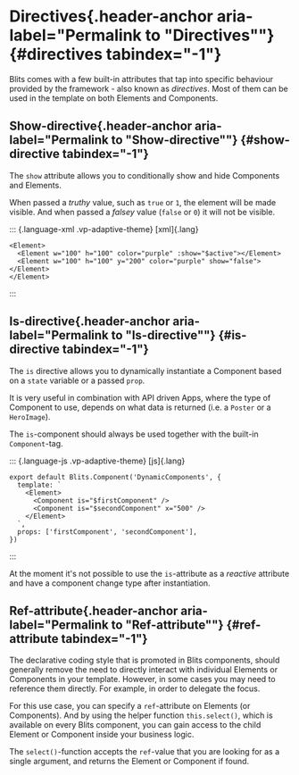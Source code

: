 # Directives [​](#directives){.header-anchor aria-label="Permalink to \"Directives\""} {#directives tabindex="-1"}

Blits comes with a few built-in attributes that tap into specific
behaviour provided by the framework - also known as *directives*. Most
of them can be used in the template on both Elements and Components.

## Show-directive [​](#show-directive){.header-anchor aria-label="Permalink to \"Show-directive\""} {#show-directive tabindex="-1"}

The `show` attribute allows you to conditionally show and hide
Components and Elements.

When passed a *truthy* value, such as `true` or `1`, the element will be
made visible. And when passed a *falsey* value (`false` or `0`) it will
not be visible.

::: {.language-xml .vp-adaptive-theme}
[xml]{.lang}

``` {.shiki .shiki-themes .github-light .github-dark .vp-code tabindex="0"}
<Element>
  <Element w="100" h="100" color="purple" :show="$active"></Element>
  <Element w="100" h="100" y="200" color="purple" show="false"></Element>
</Element>
```
:::

## Is-directive [​](#is-directive){.header-anchor aria-label="Permalink to \"Is-directive\""} {#is-directive tabindex="-1"}

The `is` directive allows you to dynamically instantiate a Component
based on a `state` variable or a passed `prop`.

It is very useful in combination with API driven Apps, where the type of
Component to use, depends on what data is returned (i.e. a `Poster` or a
`HeroImage`).

The `is`-component should always be used together with the built-in
`Component`-tag.

::: {.language-js .vp-adaptive-theme}
[js]{.lang}

``` {.shiki .shiki-themes .github-light .github-dark .vp-code tabindex="0"}
export default Blits.Component('DynamicComponents', {
  template: `
    <Element>
      <Component is="$firstComponent" />
      <Component is="$secondComponent" x="500" />
    </Element>
  `,
  props: ['firstComponent', 'secondComponent'],
})
```
:::

At the moment it\'s not possible to use the `is`-attribute as a
*reactive* attribute and have a component change type after
instantiation.

## Ref-attribute [​](#ref-attribute){.header-anchor aria-label="Permalink to \"Ref-attribute\""} {#ref-attribute tabindex="-1"}

The declarative coding style that is promoted in Blits components,
should generally remove the need to directly interact with individual
Elements or Components in your template. However, in some cases you may
need to reference them directly. For example, in order to delegate the
focus.

For this use case, you can specify a `ref`-attribute on Elements (or
Components). And by using the helper function `this.select()`, which is
available on every Blits component, you can gain access to the child
Element or Component inside your business logic.

The `select()`-function accepts the `ref`-value that you are looking for
as a single argument, and returns the Element or Component if found.

